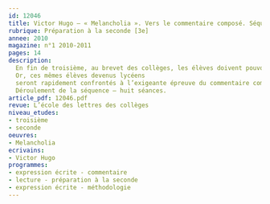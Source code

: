 ```yaml
---
id: 12046
title: Victor Hugo – « Melancholia ». Vers le commentaire composé. Séquence 
rubrique: Préparation à la seconde [3e]
annee: 2010
magazine: n°1 2010-2011
pages: 14
description: 
  En fin de troisième, au brevet des collèges, les élèves doivent pouvoir répondre correctement à un ensemble de questions formulées à partir d’un texte d’auteur. Mais nous savons qu’il n’est pas facile d’obtenir des réponses structurées, syntaxiquement correctes, fondées sur l’observation rigoureuse des procédés d’écriture.
  Or, ces mêmes élèves devenus lycéens
  seront rapidement confrontés à l’exigeante épreuve du commentaire composé. Il leur faudra prouver leur capacité à présenter les qualités stylistiques et thématiques d’une page dans le cadre d’un développement construit et argumenté. Si le questionnaire de troisième est une initiation au bilan de lecture, comment poursuivre l’apprentissage d’une minutieuse analyse associant le fond et la forme dans un développement structuré? Comment faciliter la démarche d’appropriation des codes nécessaires à la maîtrise de l’exercice ? Quelles étapes ménager dans ce cheminement ? Autant de questions auxquelles cet article se propose de répondre en s’appuyant sur le poème de Victor Hugo.
  Déroulement de la séquence – huit séances.
article_pdf: 12046.pdf
revue: L’école des lettres des collèges
niveau_etudes:
- troisième
- seconde
oeuvres:
- Melancholia
ecrivains:
- Victor Hugo
programmes:
- expression écrite - commentaire
- lecture - préparation à la seconde
- expression écrite - méthodologie
---
```

